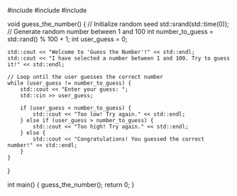 #include <iostream>
#include <cstdlib>
#include <ctime>

void guess_the_number() {
    // Initialize random seed
    std::srand(std::time(0));
    // Generate random number between 1 and 100
    int number_to_guess = std::rand() % 100 + 1;
    int user_guess = 0;
    
    std::cout << "Welcome to 'Guess the Number'!" << std::endl;
    std::cout << "I have selected a number between 1 and 100. Try to guess it!" << std::endl;
    
    // Loop until the user guesses the correct number
    while (user_guess != number_to_guess) {
        std::cout << "Enter your guess: ";
        std::cin >> user_guess;
        
        if (user_guess < number_to_guess) {
            std::cout << "Too low! Try again." << std::endl;
        } else if (user_guess > number_to_guess) {
            std::cout << "Too high! Try again." << std::endl;
        } else {
            std::cout << "Congratulations! You guessed the correct number!" << std::endl;
        }
    }
}

int main() {
    guess_the_number();
    return 0;
}
